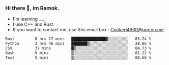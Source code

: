 ### Hi there 👋, im Ramok.

- I'm learning __.
- I use C++ and Rust.
- If you want to contact me, use this email box : Cooked4930@proton.me

<!--START_SECTION:waka-->

```txt
Rust         8 hrs 17 mins   ███████████████▓░░░░░░░░░   63.24 %
Python       3 hrs 46 mins   ███████▒░░░░░░░░░░░░░░░░░   28.86 %
CSV          37 mins         █▒░░░░░░░░░░░░░░░░░░░░░░░   04.73 %
Bash         9 mins          ▒░░░░░░░░░░░░░░░░░░░░░░░░   01.22 %
Text         5 mins          ▒░░░░░░░░░░░░░░░░░░░░░░░░   00.68 %
```

<!--END_SECTION:waka-->

